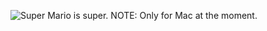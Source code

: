 ![Super Mario is super.](http://lh3.ggpht.com/_K-UmMcMXjn0/TBCdvdiRd1I/AAAAAAAAAA0/WXRQ520ljZk/s512/super-mario-bros.png)
NOTE: Only for Mac at the moment.
